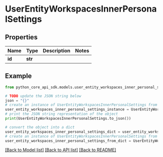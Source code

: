 # UserEntityWorkspacesInnerPersonalSettings


## Properties

Name | Type | Description | Notes
------------ | ------------- | ------------- | -------------
**id** | **str** |  | 

## Example

```python
from python_core_api_sdk.models.user_entity_workspaces_inner_personal_settings import UserEntityWorkspacesInnerPersonalSettings

# TODO update the JSON string below
json = "{}"
# create an instance of UserEntityWorkspacesInnerPersonalSettings from a JSON string
user_entity_workspaces_inner_personal_settings_instance = UserEntityWorkspacesInnerPersonalSettings.from_json(json)
# print the JSON string representation of the object
print(UserEntityWorkspacesInnerPersonalSettings.to_json())

# convert the object into a dict
user_entity_workspaces_inner_personal_settings_dict = user_entity_workspaces_inner_personal_settings_instance.to_dict()
# create an instance of UserEntityWorkspacesInnerPersonalSettings from a dict
user_entity_workspaces_inner_personal_settings_from_dict = UserEntityWorkspacesInnerPersonalSettings.from_dict(user_entity_workspaces_inner_personal_settings_dict)
```
[[Back to Model list]](../README.md#documentation-for-models) [[Back to API list]](../README.md#documentation-for-api-endpoints) [[Back to README]](../README.md)


